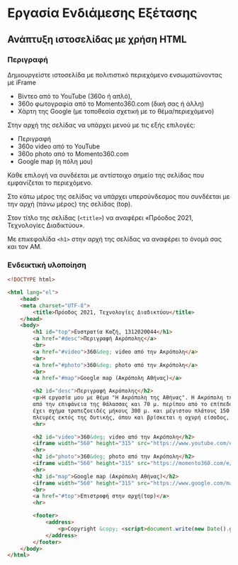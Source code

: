 # Εργασία Ενδιάμεσης Εξέτασης

## Ανάπτυξη ιστοσελίδας με χρήση HTML

### Περιγραφή

Δημιουργείστε ιστοσελίδα με πολιτιστικό περιεχόμενο ενσωματώνοντας με iFrame

- Βίντεο από το YouTube (360ο ή απλό),  
- 360ο φωτογραφία από το Momento360.com (δική σας ή άλλη)
- Χάρτη της Google (με τοποθεσία σχετική με το θέμα/περιεχόμενο)

Στην αρχή της σελίδας να υπάρχει μενού με τις εξής επιλογές:

- Περιγραφή  
- 360o video από το YouTube  
- 360o photo από το Momento360.com 
- Google map (η πόλη μου)  

Κάθε επιλογή να συνδέεται με αντίστοιχο σημείο της σελίδας που εμφανίζεται το περιεχόμενο.

Στο κάτω μέρος της σελίδας να υπάρχει υπερσύνδεσμος που συνδέεται με την αρχή (πάνω μέρος) της σελίδας (top).

Στον τίτλο της σελίδας (`<title>`) να αναφέρει «Πρόοδος 2021, Τεχνολογίες Διαδικτύου».

Με επικεφαλίδα `<h1>` στην αρχή της σελίδας να αναφέρει το όνομά σας και τον ΑΜ.

### Ενδεικτική υλοποίηση

```html
<!DOCTYPE html>

<html lang="el">
    <head>
    <meta charset="UTF-8">
        <title>Πρόοδος 2021, Τεχνολογίες Διαδικτύου</title>
    </head>
    <body>
        <h1 id="top">Ευστρατία Καζή, 1312020044</h1>
        <a href="#desc">Περιγραφή Ακρόπολης</a>
        <br>
        <a href="#video">360&deg; video από την Ακρόπολη</a>
        <br>
        <a href="#photo">360&deg; photo από την Ακρόπολη</a>
        <br>
        <a href="#map">Google map (Ακρόπολη Αθήνας)</a>

        <h2 id="desc">Περιγραφή Ακρόπολης</h2>
        <p>H εργασία μου με θέμα "Η Ακρόπολη της Αθήνας". Η Ακρόπολη της Αθήνας αφορά έναν βραχώδη λόφο ύψους 156 μ. 
        από την επιφάνεια της θάλασσας και 70 μ. περίπου από το επίπεδο της πόλεως των Αθηνών. Η κορυφή του 
        έχει σχήμα τραπεζοειδές μήκους 300 μ. και μέγιστου πλάτους 150 μ. Ο λόφος είναι απρόσιτος απ’ όλες τις 
        πλευρές εκτός της δυτικής, όπου και βρίσκεται η οχυρή είσοδος, η διακοσμημένη με τα λαμπρά Προπύλαια.</p>
        <hr>

        <h2 id="video">360&deg; video από την Ακρόπολη</h2>
        <iframe width="560" height="315" src="https://www.youtube.com/embed/TFZu-9igt1o" frameborder="0" allow="accelerometer; autoplay; clipboard-write; encrypted-media; gyroscope; picture-in-picture" allowfullscreen></iframe>
        <hr>
        <h2 id="photo">360&deg; photo από την Ακρόπολη</h2>
        <iframe width="560" height="315" src="https://momento360.com/e/u/877f5f09bc6944e7bc253f6ebb88987f?utm_campaign=embed&utm_source=other&heading=53.1&pitch=-14.7&field-of-view=75&size=medium"></iframe>
        <hr>
        <h2 id="map">Google map (Ακρόπολη Αθήνας)</h2>
        <iframe width="560" height="315" src="https://www.google.com/maps/embed?pb=!1m18!1m12!1m3!1d2690.6541413104646!2d23.72356051481573!3d37.97153650858848!2m3!1f0!2f0!3f0!3m2!1i1024!2i768!4f13.1!3m3!1m2!1s0x14a1bd1837f5acf3%3A0x5c97c042f5eb0df6!2zzpHOus-Bz4zPgM6_zrvOtyDOkc64zrfOvc-Ozr0!5e1!3m2!1sel!2sgr!4v1616070967555!5m2!1sel!2sgr" style="border:0;" allowfullscreen="" loading="lazy"></iframe>
        <br>
        <a href="#top">Επιστροφή στην αρχή(top)</a>
        <hr>

        <footer>
            <address>
                <p>Copyright &copy; <script>document.write(new Date().getFullYear())</script> <a href="mailto:ct20044@ct.aegean.gr">Efstratia Kazi</a> All Rights Reserved</p>			
            </address>
        </footer>
    </body>
</html>
```
